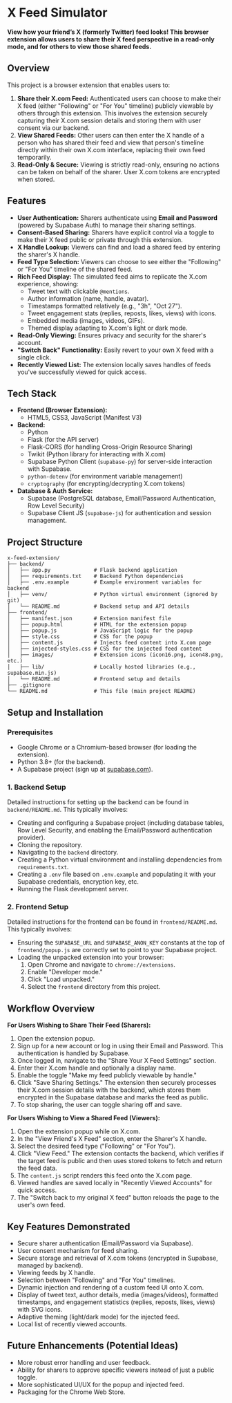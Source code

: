 # X Feed Simulator

**View how your friend’s X (formerly Twitter) feed looks! This browser extension allows users to share their X feed perspective in a read-only mode, and for others to view those shared feeds.**

## Overview

This project is a browser extension that enables users to:
1.  **Share their X.com Feed:** Authenticated users can choose to make their X feed (either "Following" or "For You" timeline) publicly viewable by others through this extension. This involves the extension securely capturing their X.com session details and storing them with user consent via our backend.
2.  **View Shared Feeds:** Other users can then enter the X handle of a person who has shared their feed and view that person's timeline directly within their own X.com interface, replacing their own feed temporarily.
3.  **Read-Only & Secure:** Viewing is strictly read-only, ensuring no actions can be taken on behalf of the sharer. User X.com tokens are encrypted when stored.

## Features

*   **User Authentication:** Sharers authenticate using **Email and Password** (powered by Supabase Auth) to manage their sharing settings.
*   **Consent-Based Sharing:** Sharers have explicit control via a toggle to make their X feed public or private through this extension.
*   **X Handle Lookup:** Viewers can find and load a shared feed by entering the sharer's X handle.
*   **Feed Type Selection:** Viewers can choose to see either the "Following" or "For You" timeline of the shared feed.
*   **Rich Feed Display:** The simulated feed aims to replicate the X.com experience, showing:
    *   Tweet text with clickable `@mentions`.
    *   Author information (name, handle, avatar).
    *   Timestamps formatted relatively (e.g., "3h", "Oct 27").
    *   Tweet engagement stats (replies, reposts, likes, views) with icons.
    *   Embedded media (images, videos, GIFs).
    *   Themed display adapting to X.com's light or dark mode.
*   **Read-Only Viewing:** Ensures privacy and security for the sharer's account.
*   **"Switch Back" Functionality:** Easily revert to your own X feed with a single click.
*   **Recently Viewed List:** The extension locally saves handles of feeds you've successfully viewed for quick access.

## Tech Stack

*   **Frontend (Browser Extension):**
    *   HTML5, CSS3, JavaScript (Manifest V3)
*   **Backend:**
    *   Python
    *   Flask (for the API server)
    *   Flask-CORS (for handling Cross-Origin Resource Sharing)
    *   Twikit (Python library for interacting with X.com)
    *   Supabase Python Client (`supabase-py`) for server-side interaction with Supabase.
    *   `python-dotenv` (for environment variable management)
    *   `cryptography` (for encrypting/decrypting X.com tokens)
*   **Database & Auth Service:**
    *   Supabase (PostgreSQL database, Email/Password Authentication, Row Level Security)
    *   Supabase Client JS (`supabase-js`) for authentication and session management.

## Project Structure

```
x-feed-extension/
├── backend/
│   ├── app.py              # Flask backend application
│   ├── requirements.txt    # Backend Python dependencies
│   ├── .env.example        # Example environment variables for backend
│   ├── venv/               # Python virtual environment (ignored by git)
│   └── README.md           # Backend setup and API details
├── frontend/
│   ├── manifest.json       # Extension manifest file
│   ├── popup.html          # HTML for the extension popup
│   ├── popup.js            # JavaScript logic for the popup
│   ├── style.css           # CSS for the popup
│   ├── content.js          # Injects feed content into X.com page
│   ├── injected-styles.css # CSS for the injected feed content
│   ├── images/             # Extension icons (icon16.png, icon48.png, etc.)
│   ├── lib/                # Locally hosted libraries (e.g., supabase.min.js)
│   └── README.md           # Frontend setup and details
├── .gitignore
└── README.md               # This file (main project README)
```

## Setup and Installation

### Prerequisites
*   Google Chrome or a Chromium-based browser (for loading the extension).
*   Python 3.8+ (for the backend).
*   A Supabase project (sign up at [supabase.com](https://supabase.com)).

### 1. Backend Setup

Detailed instructions for setting up the backend can be found in `backend/README.md`. This typically involves:
*   Creating and configuring a Supabase project (including database tables, Row Level Security, and enabling the Email/Password authentication provider).
*   Cloning the repository.
*   Navigating to the `backend` directory.
*   Creating a Python virtual environment and installing dependencies from `requirements.txt`.
*   Creating a `.env` file based on `.env.example` and populating it with your Supabase credentials, encryption key, etc.
*   Running the Flask development server.

### 2. Frontend Setup

Detailed instructions for the frontend can be found in `frontend/README.md`. This typically involves:
*   Ensuring the `SUPABASE_URL` and `SUPABASE_ANON_KEY` constants at the top of `frontend/popup.js` are correctly set to point to your Supabase project.
*   Loading the unpacked extension into your browser:
    1.  Open Chrome and navigate to `chrome://extensions`.
    2.  Enable "Developer mode."
    3.  Click "Load unpacked."
    4.  Select the `frontend` directory from this project.

## Workflow Overview

**For Users Wishing to Share Their Feed (Sharers):**
1.  Open the extension popup.
2.  Sign up for a new account or log in using their Email and Password. This authentication is handled by Supabase.
3.  Once logged in, navigate to the "Share Your X Feed Settings" section.
4.  Enter their X.com handle and optionally a display name.
5.  Enable the toggle "Make my feed publicly viewable by handle."
6.  Click "Save Sharing Settings." The extension then securely processes their X.com session details with the backend, which stores them encrypted in the Supabase database and marks the feed as public.
7.  To stop sharing, the user can toggle sharing off and save.

**For Users Wishing to View a Shared Feed (Viewers):**
1.  Open the extension popup while on X.com.
2.  In the "View Friend's X Feed" section, enter the Sharer's X handle.
3.  Select the desired feed type ("Following" or "For You").
4.  Click "View Feed." The extension contacts the backend, which verifies if the target feed is public and then uses stored tokens to fetch and return the feed data.
5.  The `content.js` script renders this feed onto the X.com page.
6.  Viewed handles are saved locally in "Recently Viewed Accounts" for quick access.
7.  The "Switch back to my original X feed" button reloads the page to the user's own feed.

## Key Features Demonstrated
*   Secure sharer authentication (Email/Password via Supabase).
*   User consent mechanism for feed sharing.
*   Secure storage and retrieval of X.com tokens (encrypted in Supabase, managed by backend).
*   Viewing feeds by X handle.
*   Selection between "Following" and "For You" timelines.
*   Dynamic injection and rendering of a custom feed UI onto X.com.
*   Display of tweet text, author details, media (images/videos), formatted timestamps, and engagement statistics (replies, reposts, likes, views) with SVG icons.
*   Adaptive theming (light/dark mode) for the injected feed.
*   Local list of recently viewed accounts.

## Future Enhancements (Potential Ideas)
*   More robust error handling and user feedback.
*   Ability for sharers to approve specific viewers instead of just a public toggle.
*   More sophisticated UI/UX for the popup and injected feed.
*   Packaging for the Chrome Web Store.



